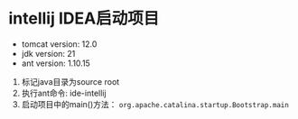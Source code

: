# intellij IDEA启动项目
- tomcat version: 12.0
- jdk version: 21
- ant version: 1.10.15

1. 标记java目录为source root
2. 执行ant命令: ide-intellij
3. 启动项目中的main()方法： `org.apache.catalina.startup.Bootstrap.main`

